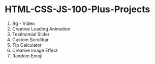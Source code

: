 # HTML-CSS-JS-100-Plus-Projects

1.  Bg - Video
2.  Creative Loading Animation
3.  Testinomial Slider
4.  Custom Scrollbar
5.  Tip Calculator
6.  Creative Image Effect
7.  Random Emoji
